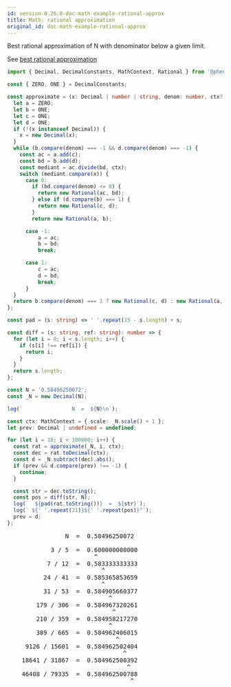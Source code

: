 ```yaml
---
id: version-0.26.0-doc-math-example-rational-approx
title: Math: rational approximation
original_id: doc-math-example-rational-approx
---
```


Best rational approximation of N with denominator below a given limit.

See [best rational approximation](https://www.johndcook.com/blog/2010/10/20/best-rational-approximation/)


```typescript
import { Decimal, DecimalConstants, MathContext, Rational } from '@phensley/cldr';

const { ZERO, ONE } = DecimalConstants;

const approximate = (x: Decimal | number | string, denom: number, ctx?: MathContext): Rational => {
  let a = ZERO;
  let b = ONE;
  let c = ONE;
  let d = ONE;
  if (!(x instanceof Decimal)) {
    x = new Decimal(x);
  }
  while (b.compare(denom) === -1 && d.compare(denom) === -1) {
    const ac = a.add(c);
    const bd = b.add(d);
    const mediant = ac.divide(bd, ctx);
    switch (mediant.compare(x)) {
      case 0:
        if (bd.compare(denom) <= 0) {
          return new Rational(ac, bd);
        } else if (d.compare(b) === 1) {
          return new Rational(c, d);
        }
        return new Rational(a, b);

      case -1:
          a = ac;
          b = bd;
          break;

      case 1:
          c = ac;
          d = bd;
          break;
      }
  }
  return b.compare(denom) === 1 ? new Rational(c, d) : new Rational(a, b);
};

const pad = (s: string) => ' '.repeat(15 - s.length) + s;

const diff = (s: string, ref: string): number => {
  for (let i = 0; i < s.length; i++) {
    if (s[i] !== ref[i]) {
      return i;
    }
  }
  return s.length;
};

const N = '0.58496250072';
const _N = new Decimal(N);

log(`                N  =  ${N}\n`);

const ctx: MathContext = { scale: _N.scale() + 1 };
let prev: Decimal | undefined = undefined;

for (let i = 10; i < 100000; i++) {
  const rat = approximate(_N, i, ctx);
  const dec = rat.toDecimal(ctx);
  const d = _N.subtract(dec).abs();
  if (prev && d.compare(prev) !== -1) {
    continue;
  }

  const str = dec.toString();
  const pos = diff(str, N);
  log(`  ${pad(rat.toString())}  =  ${str}`);
  log(` ${' '.repeat(21)}${' '.repeat(pos)}^`);
  prev = d;
};
```
<pre class="output">
                N  =  0.58496250072

            3 / 5  =  0.600000000000
                        ^
           7 / 12  =  0.583333333333
                          ^
          24 / 41  =  0.585365853659
                          ^
          31 / 53  =  0.584905660377
                            ^
        179 / 306  =  0.584967320261
                             ^
        210 / 359  =  0.584958217270
                            ^
        389 / 665  =  0.584962406015
                              ^
     9126 / 15601  =  0.584962502404
                                ^
    18641 / 31867  =  0.584962500392
                                 ^
    46408 / 79335  =  0.584962500788
                                  ^
</pre>
